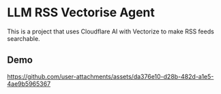 # LLM RSS Vectorise Agent

This is a project that uses Cloudflare AI with Vectorize to make RSS feeds searchable.

## Demo

https://github.com/user-attachments/assets/da376e10-d28b-482d-a1e5-4ae9b5965367

